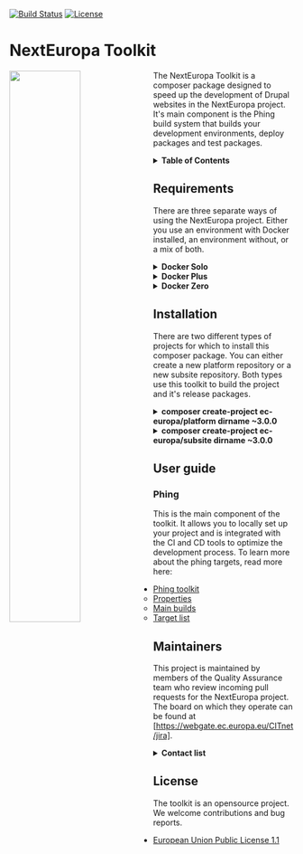 [![Build Status](https://drone.ne-dev.eu/api/badges/ec-europa/toolkit/status.svg)](https://drone.ne-dev.eu/ec-europa/toolkit) [![License](https://img.shields.io/badge/License-EUPL%201.1-blue.svg)](LICENSE)

# NextEuropa Toolkit
<img align="left" width="50%" src="https://ec.europa.eu/info/sites/info/themes/europa/images/svg/logo/logo--en.svg" />

<p>The NextEuropa Toolkit is a composer package designed to speed up the
development of Drupal websites in the NextEuropa project. It's main
component is the Phing build system that builds your development
environments, deploy packages and test packages.</p>

<b><details><summary>Table of Contents</summary>

- [Requirements](#requirements)
- [Installation](#installation)
- [User guide](#user-guide)
- [Maintainers](#maintainers)
- [Contribute](#contribute)
- [License](#license)
</details></b>

## Requirements
There are three separate ways of using the NextEuropa project. Either
you use an environment with Docker installed, an environment without, or
a mix of both.
  
<details><summary><b>Docker Solo</b></summary>

This requirement for docker only needs to have docker in docker support.
The configuration to accomplish this is complex and if implemented
incorrectly can give you problems. We recommend this approach only
for seasond docker users.<br>*Required components*:
[Docker](https://docs.docker.com/engine/installation/linux/docker-ce/centos/)
</details>
<details><summary><b>Docker Plus</b></summary>

Instead of having the absolute minimal requirement you can install the
host level components Composer and Phing on the non-docker environment.
Then this can spin up the docker containers for you without having to
configure a complicated docker installation.<br>*Required components*:
[Composer](https://getcomposer.org/),
[Phing](https://packagist.org/packages/phing/phing),
[Docker](https://docs.docker.com/engine/installation/linux/docker-ce/centos/)
</details>
<details><summary><b>Docker Zero</b></summary>

If you are not interested in the advantages that the toolkit can give
you with the provided docker images you can keep a normal host only setup.
But it is very much recommended to use docker as it will give you
everything you need.<br>*Required components*:
[Composer](https://getcomposer.org/),
[LAMP Stack](https://www.digitalocean.com/community/tutorials/how-to-install-linux-apache-mysql-php-lamp-stack-on-centos-7)
</details>

## Installation
There are two different types of projects for which to install this
composer package. You can either create a new platform repository or a
new subsite repository. Both types use this toolkit to build the project
and it's release packages.

<details><summary><b>composer create-project ec-europa/platform dirname ~3.0.0</b></summary>

This command will clone the repository of the ec-europa/platform project
and run composer install on it. The installation of the toolkit itself
is run seperately to create a clear separation between the toolkit and
your project source code. Extending the toolkit is not possible without
contributing your functionalities through pull requests. You will be
requested to remove or keep the VCS files after cloning the project. For
development purposes you should NOT agree to remove these files. Only for
deploy and testing purposes it is recommended to remove the version
control system. There is only one official platform project which is
maintained by the NextEuropa core development team.
</details>

<details><summary><b>composer create-project ec-europa/subsite dirname ~3.0.0</b></summary>

This command will clone the repository of the ec-europa/subsite project
and run composer install on it. The installation of the toolkit itself
is run seperately to create a clear separation between the toolkit and
your project source code. Extending the toolkit is not possible without
contributing your functionalities through pull requests. You will be
requested to remove or keep the VCS files after cloning the project.
Upon initial creation of your project you need to remove the VCS files
as you will commit the source code to your own repository. After your
project is registered by NextEuropa as an official subsite you will be
able to direct pull requests to a reference repository.

After your project is accepted you can register your fork locally or
through packagist to use the same composer create-project command on 
your fork that serves development only.

<details><summary>To locally register your package the following code to your global config.json:</summary><p>

```json
{
  "repositories": [
    {
      "type": "package",
      "package": {
        "name": "ec-europa/<project-id>-dev",
        "version": "dev-master",
        "source": {
          "type" : "git",
          "url" : "https://github.com/<github-account>/<project-id>-dev.git",
          "reference" : "master"
        }
      }
    }
  ],
}

```
</p></details>

<details><summary>To globally register your development repository you can visit packagist.org.</summary><p>

[https://packagist.org/packages/submit]
</p></details>
</details>

## User guide

### Phing
This is the main component of the toolkit. It allows you to locally set
up your project and is integrated with the CI and CD tools to optimize
the development process. To learn more about the phing targets, read
more here:

- [Phing toolkit](./includes/phing/README.md)
    - [Properties](./includes/phing/docs/properties.md)
    - [Main builds](./includes/phing/docs/main-builds.md)
    - [Target list](./includes/phing/docs/properties.md/target-list)

## Maintainers

This project is maintained by members of the Quality Assurance team who
review incoming pull requests for the NextEuropa project. The board on
which they operate can be found at [https://webgate.ec.europa.eu/CITnet/jira].

<details><summary><b>Contact list</b></summary>

|Full name|Username|Department|Role|
|:---|:---|:---|:---|
|Alex Verbruggen|[verbruggenalex]|Quality Assurance|Maintainer + Contact for Devops & Platform|
|Joao Santos|[jonhy81]|Quality Assurance|Maintainer + Contact for Subsites|
</details>

## License

The toolkit is an opensource project. We welcome contributions and bug
reports.

* [European Union Public License 1.1](LICENSE.md)

[https://webgate.ec.europa.eu/CITnet/jira]: https://webgate.ec.europa.eu/CITnet/jira/secure/RapidBoard.jspa?rapidView=581
[verbruggenalex]: https://github.com/verbruggenalex
[jonhy81]: https://github.com/jonhy81
